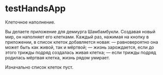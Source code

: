 # testHandsApp
Клеточное наполнение.

Вы делаете приложение для демиурга Шамбамбукли. 
Создавая новый мир, он наполняет его клетками. Каждый раз, нажимая на кнопку в приложении, в список клеток добавляется новая:
— равновероятно она может быть как живой, так и мёртвой;
— жизнь зарождается, если до этого трижды подряд создалась живая клетка;
— если трижды подряд родилась мёртвая клетка, жизнь рядом умирает. 

Изначально список клеток пуст.

